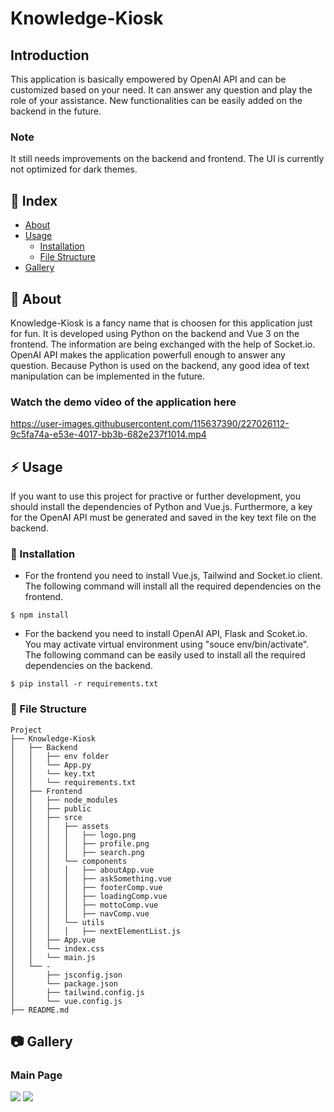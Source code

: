# Knowledge-Kiosk
## Introduction
This application is basically empowered by OpenAI API and can be customized based on your need. It can answer any question and play the role of your assistance. New functionalities can be easily added on the backend in the future. 

### Note
It still needs improvements on the backend and frontend. The UI is currently not optimized for dark themes. 

## :ledger: Index

- [About](#beginner-about)
- [Usage](#zap-usage)
  - [Installation](#electric_plug-installation)
  - [File Structure](#file_folder-file-structure)
- [Gallery](#camera-gallery)


##  :beginner: About
Knowledge-Kiosk is a fancy name that is choosen for this application just for fun. It is developed using Python on the backend and Vue 3 on the frontend. The information are being exchanged with the help of Socket.io. OpenAI API makes the application powerfull enough to answer any question. Because Python is used on the backend, any good idea of text manipulation can be implemented in the future.

### Watch the demo video of the application here
https://user-images.githubusercontent.com/115637390/227026112-9c5fa74a-e53e-4017-bb3b-682e237f1014.mp4



## :zap: Usage
If you want to use this project for practive or further development, you should install the dependencies of Python and Vue.js. Furthermore, a key for the OpenAI API must be generated and saved in the key text file on the backend. 

###  :electric_plug: Installation
- For the frontend you need to install Vue.js, Tailwind and Socket.io client. The following command will install all the required dependencies on the frontend. 
```
$ npm install 
```
- For the backend you need to install OpenAI API, Flask and Scoket.io. You may activate virtual environment using "souce env/bin/activate". The following command can be easily used to install all the required dependencies on the backend.
```
$ pip install -r requirements.txt
```


###  :file_folder: File Structure


```
Project
├── Knowledge-Kiosk
│   ├── Backend
│   │   ├── env folder
│   │   └── App.py
│   │   └── key.txt
│   │   └── requirements.txt
│   ├── Frontend
│   │   ├── node_modules
│   │   ├── public
│   │   ├── srce
│   │   │   ├── assets
│   │   │   │   ├── logo.png
│   │   │   │   ├── profile.png
│   │   │   │   ├── search.png
│   │   │   └── components
│   │   │   │   ├── aboutApp.vue
│   │   │   │   ├── askSomething.vue
│   │   │   │   ├── footerComp.vue
│   │   │   │   ├── loadingComp.vue
│   │   │   │   ├── mottoComp.vue
│   │   │   │   ├── navComp.vue
│   │   │   └── utils
│   │   │   │   ├── nextElementList.js
│   │   ├── App.vue
│   │   └── index.css
│   │   └── main.js
│   └── -
│       ├── jsconfig.json
│       └── package.json
│       ├── tailwind.config.js
│       └── vue.config.js
├── README.md

```

##  :camera: Gallery
### Main Page
<img src="https://user-images.githubusercontent.com/115637390/226377768-d0a9523f-0198-4142-9de0-0bafa4413b22.png" />

<img src="https://user-images.githubusercontent.com/115637390/226379168-73334156-2206-4286-9db1-aaadc0d98949.png" />
